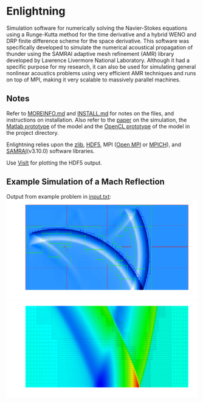 # Enlightning

Simulation software for numerically solving the Navier-Stokes equations using a Runge-Kutta method for the time derivative and a hybrid WENO and DRP finite difference scheme for the space derivative. This software was specifically developed to simulate the numerical acoustical propagation of thunder using the SAMRAI adaptive mesh refinement (AMR) library developed by Lawrence Livermore National Laboratory. Although it had a specific purpose for my research, it can also be used for simulating general nonlinear acoustics problems using very efficient AMR techniques and runs on top of MPI, making it very scalable to massively parallel machines.

## Notes

Refer to [MOREINFO.md](MOREINFO.md) and [INSTALL.md](INSTALL.md) for notes on the files, and instructions on installation. Also refer to the [paper](paper/jr_dissertation.pdf) on the simulation, the [Matlab prototype](matlab/hybrid.m) of the model and the [OpenCL prototype](opencl/main.c) of the model in the project directory.

Enlightning relies upon the [zlib](http://www.zlib.net/), [HDF5](http://www.hdfgroup.org/HDF5/), MPI ([Open MPI](http://www.open-mpi.org) or [MPICH](http://www.mpich.org)), and [SAMRAI](http://computation.llnl.gov/projects/samrai)(v3.10.0) software libraries.

Use [VisIt](https://wci.llnl.gov/simulation/computer-codes/visit) for plotting the HDF5 output.

## Example Simulation of a Mach Reflection
Output from example problem in [input.txt](input.txt):
![Screenshot](media/mach_stem1.png)
![Screenshot](media/mach_stem2.png)
